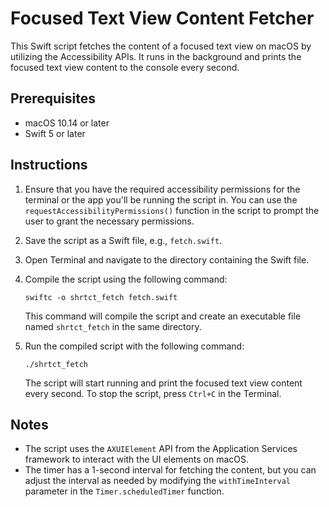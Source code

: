 # Focused Text View Content Fetcher

This Swift script fetches the content of a focused text view on macOS by utilizing the Accessibility APIs. It runs in the background and prints the focused text view content to the console every second.

## Prerequisites

- macOS 10.14 or later
- Swift 5 or later

## Instructions

1. Ensure that you have the required accessibility permissions for the terminal or the app you'll be running the script in. You can use the `requestAccessibilityPermissions()` function in the script to prompt the user to grant the necessary permissions.

2. Save the script as a Swift file, e.g., `fetch.swift`.

3. Open Terminal and navigate to the directory containing the Swift file.

4. Compile the script using the following command:

   ```
   swiftc -o shrtct_fetch fetch.swift
   ```

   This command will compile the script and create an executable file named `shrtct_fetch` in the same directory.

5. Run the compiled script with the following command:

   ```
   ./shrtct_fetch
   ```

   The script will start running and print the focused text view content every second. To stop the script, press `Ctrl+C` in the Terminal.

## Notes

- The script uses the `AXUIElement` API from the Application Services framework to interact with the UI elements on macOS.
- The timer has a 1-second interval for fetching the content, but you can adjust the interval as needed by modifying the `withTimeInterval` parameter in the `Timer.scheduledTimer` function.
```

